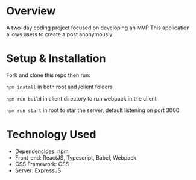 # Overview
A two-day coding project focused on developing an MVP
This application allows users to create a post anonymously

# Setup & Installation
Fork and clone this repo then run:

`npm install` in both root and /client folders

`npm run build` in client directory to run webpack in the client

`npm run start` in root to star the server, default listening on port 3000

# Technology Used

- Dependencides: npm
- Front-end: ReactJS, Typescript, Babel, Webpack
- CSS Framework: CSS
- Server: ExpressJS
